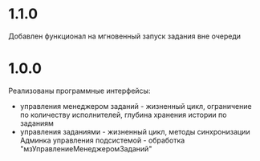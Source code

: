 # 1.1.0
Добавлен функционал на мгновенный запуск задания вне очереди

# 1.0.0
Реализованы программные интерфейсы:
- управления менеджером заданий - жизненный цикл, ограничение по количеству исполнителей, глубина хранения истории по заданиям
- управления заданиями - жизненный цикл, методы синхронизации
Админка управления подсистемой - обработка "мзУправлениеМенеджеромЗаданий"